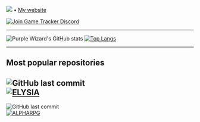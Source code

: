 
<p>
  <img src="https://pageview.vercel.app/?github_user=GoldenLys"> • <a target="_blank" href="https://purplewizard.space">My website</a>
</p>

[![Join Game Tracker Discord](https://discordapp.com/api/guilds/572926470788218891/embed.png?style=banner2)](https://discord.gg/SBuYeHh)

---

![Purple Wizard's GitHub stats](https://github-readme-stats.vercel.app/api?username=GoldenLys&count_private=true&include_all_commits=true&show_icons=true&theme=tokyonight&hide_border=true)
[![Top Langs](https://github-readme-stats.vercel.app/api/top-langs/?username=GoldenLys&layout=compact&theme=tokyonight&hide_border=true)](https://github.com/anuraghazra/github-readme-stats)

---

<h2>Most popular repositories</h2>

![GitHub last commit](https://img.shields.io/github/last-commit/GoldenLys/BetterDiscord-Elysia)<br />
[![ELYSIA](https://github-readme-stats.vercel.app/api/pin/?username=GoldenLys&repo=BetterDiscord-Elysia&theme=tokyonight&hide_border=true)](https://github.com/GoldenLys/BetterDiscord-Elysia)
---

![GitHub last commit](https://img.shields.io/github/last-commit/GoldenLys/AlphaRPG)<br />
[![ALPHARPG](https://github-readme-stats.vercel.app/api/pin/?username=GoldenLys&repo=AlphaRPG&theme=tokyonight&hide_border=true)](https://github.com/GoldenLys/AlphaRPG)
